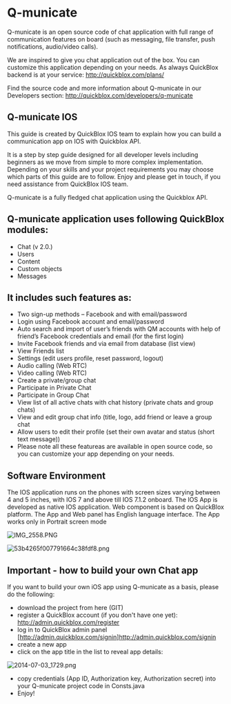 # Q-municate
 
Q-municate is an open source code of chat application with full range of communication features on board (such as messaging, file transfer, push notifications, audio/video calls).

We are inspired to give you chat application out of the box. You can customize this application depending on your needs. As always QuickBlox backend is at your service: http://quickblox.com/plans/

Find the source code and more information about Q-municate in our Developers section: http://quickblox.com/developers/q-municate

## Q-municate IOS
This guide is created by QuickBlox IOS team to explain how you can build a communication app on IOS with Quickblox API.

It is a step by step guide designed for all developer levels including beginners as we move from simple to more complex implementation. Depending on your skills and your project requirements you may choose which parts of this guide are to follow. Enjoy and please get in touch, if you need assistance from QuickBlox IOS team.

Q-municate is a fully fledged chat application using the Quickblox API.

## Q-municate application uses following QuickBlox modules:

* Chat (v 2.0.)
* Users
* Content
* Custom objects
* Messages


## It includes such features as:

* Two sign-up methods – Facebook and with email/password
* Login using Facebook account and email/password
* Auto search and import of user’s friends with QM accounts with help of friend’s Facebook credentials and email (for the first login)
* Invite Facebook friends and via email from database (list view)
* View Friends list
* Settings (edit users profile, reset password, logout)
* Audio calling (Web RTC)
* Video calling (Web RTC)
* Create a private/group chat
* Participate in Private Chat
* Participate in Group Chat
* View list of all active chats with chat history (private chats and group chats)
* View and edit group chat info (title, logo, add friend or leave a group chat
* Allow users to edit their profile (set their own avatar and status (short text message))
* Please note all these featureas are available in open source code, so you can customize your app depending on your needs.

## Software Environment

The IOS application runs on the phones with screen sizes varying between 4 and 5 inches, with IOS 7 and above till IOS  7.1.2 onboard.
The IOS App is developed as native IOS application.
Web component is based on QuickBlox platform.
The App and Web panel has English language interface.
The App works only in Portrait screen mode


![IMG_2558.PNG](https://bitbucket.org/repo/rMnaz8/images/3603671593-IMG_2558.PNG)

![53b4265f007791664c38fdf8.png](https://bitbucket.org/repo/rMnaz8/images/1822093224-53b4265f007791664c38fdf8.png)

## Important - how to build your own Chat app

If you want to build your own iOS app using Q-municate as a basis, please do the following:

*  download the project from here (GIT)
*  register a QuickBlox account (if you don't have one yet): http://admin.quickblox.com/register
*  log in to QuickBlox admin panel [http://admin.quickblox.com/signin]http://admin.quickblox.com/signin
*  create a new app 
*  click on the app title in the list to reveal app details:

![2014-07-03_1729.png](https://bitbucket.org/repo/rMnaz8/images/3352422798-2014-07-03_1729.png)

*  copy credentials (App ID, Authorization key, Authorization secret) into your Q-municate project code in Consts.java
*  Enjoy!